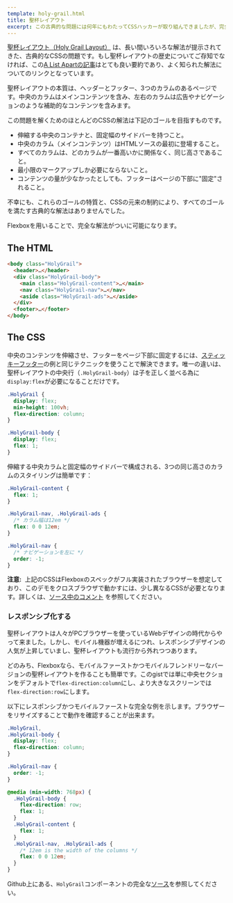 ```yaml
---
template: holy-grail.html
title: 聖杯レイアウト
excerpt: この古典的な問題には何年にもわたってCSSハッカーが取り組んできましたが、完全な解法は未だかつてありませんでした。Flexboxにより、ついに可能になります。
---
```


[聖杯レイアウト（Holy Grail Layout）](http://en.wikipedia.org/wiki/Holy_Grail_(web_design)) は、長い間いろいろな解法が提示されてきた、古典的なCSSの問題です。もし聖杯レイアウトの歴史についてご存知でなければ、この[A List Apartの記事](http://alistapart.com/article/holygrail)はとても良い要約であり、よく知られた解法についてのリンクとなっています。

聖杯レイアウトの本質は、ヘッダーとフッター、3つのカラムのあるページです。中央のカラムはメインコンテンツを含み、左右のカラムは広告やナビゲーションのような補助的なコンテンツを含みます。

この問題を解くためのほとんどのCSSの解法は下記のゴールを目指すものです。

- 伸縮する中央のコンテナと、固定幅のサイドバーを持つこと。
- 中央のカラム（メインコンテンツ）はHTMLソースの最初に登場すること。
- すべてのカラムは、どのカラムが一番高いかに関係なく、同じ高さであること。
- 最小限のマークアップしか必要にならないこと。
- コンテンツの量が少なかったとしても、フッターはページの下部に"固定"されること。

不幸にも、これらのゴールの特質と、CSSの元来の制約により、すべてのゴールを満たす古典的な解法はありませんでした。

Flexboxを用いることで、完全な解法がついに可能になります。

## The HTML

```html
<body class="HolyGrail">
  <header>…</header>
  <div class="HolyGrail-body">
    <main class="HolyGrail-content">…</main>
    <nav class="HolyGrail-nav">…</nav>
    <aside class="HolyGrail-ads">…</aside>
  </div>
  <footer>…</footer>
</body>
```

## The CSS

中央のコンテンツを伸縮させ、フッターをページ下部に固定するには、[スティッキーフッター](../sticky-footer/)の例と同じテクニックを使うことで解決できます。唯一の違いは、聖杯レイアウトの中央行（`.HolyGrail-body`）は子を正しく並べる為に`display:flex`が必要になることだけです。

```css
.HolyGrail {
  display: flex;
  min-height: 100vh;
  flex-direction: column;
}

.HolyGrail-body {
  display: flex;
  flex: 1;
}
```

伸縮する中央カラムと固定幅のサイドバーで構成される、3つの同じ高さのカラムのスタイリングは簡単です：

```css
.HolyGrail-content {
  flex: 1;
}

.HolyGrail-nav, .HolyGrail-ads {
  /* カラム幅は12em */
  flex: 0 0 12em;
}

.HolyGrail-nav {
  /* ナビゲーションを左に */
  order: -1;
}
```

<aside class="Notice"><strong>注意:</strong>&nbsp; 上記のCSSはFlexboxのスペックがフル実装されたブラウザーを想定しており、このデモをクロスブラウザで動かすには、少し異なるCSSが必要となります。詳しくは、<a href="https://github.com/philipwalton/solved-by-flexbox/blob/master/assets/css/components/holy-grail.css">ソース中のコメント</a> を参照してください。</aside>


### レスポンシブ化する

聖杯レイアウトは人々がPCブラウザーを使っているWebデザインの時代からやって来ました。しかし、モバイル機器が増えるにつれ、レスポンシブデザインの人気が上昇していまし、聖杯レイアウトも流行から外れつつあります。

どのみち、Flexboxなら、モバイルファーストかつモバイルフレンドリーなバージョンの聖杯レイアウトを作ることも簡単です。このgistでは単に中央セクションをデフォルトで`flex-direction:column`にし、より大きなスクリーンでは`flex-direction:row`にします。

以下にレスポンシブかつモバイルファーストな完全な例を示します。ブラウザーをリサイズすることで動作を確認することが出来ます。

```css
.HolyGrail,
.HolyGrail-body {
  display: flex;
  flex-direction: column;
}

.HolyGrail-nav {
  order: -1;
}

@media (min-width: 768px) {
  .HolyGrail-body {
    flex-direction: row;
    flex: 1;
  }
  .HolyGrail-content {
    flex: 1;
  }
  .HolyGrail-nav, .HolyGrail-ads {
    /* 12em is the width of the columns */
    flex: 0 0 12em;
  }
}
```

Github上にある、`HolyGrail`コンポーネントの完全な[ソース](https://github.com/philipwalton/solved-by-flexbox/blob/master/assets/css/components/holy-grail.css)を参照してください。
